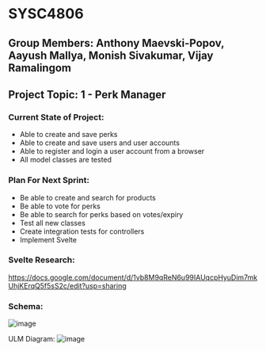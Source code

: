 # SYSC4806
## Group Members: Anthony Maevski-Popov, Aayush Mallya, Monish Sivakumar, Vijay Ramalingom
## Project Topic: 1 - Perk Manager
### Current State of Project:
- Able to create and save perks
- Able to create and save users and user accounts 
- Able to register and login a user account from a browser
- All model classes are tested
### Plan For Next Sprint:
- Be able to create and search for products
- Be able to vote for perks
- Be able to search for perks based on votes/expiry
- Test all new classes
- Create integration tests for controllers
- Implement Svelte

### Svelte Research:
https://docs.google.com/document/d/1vb8M9qReN6u99IAUqcpHyuDim7mkUhjKErqQ5f5sS2c/edit?usp=sharing

### Schema:

![image](https://user-images.githubusercontent.com/63323924/223807295-7d8e55eb-4b10-43ab-a597-9060f4ed45f4.png)

ULM Diagram:
![image](https://user-images.githubusercontent.com/63323924/223807437-81e0b713-df12-4739-a708-3734f0c24125.png)


